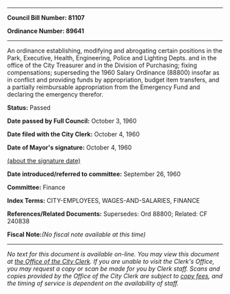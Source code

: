 

********

**Council Bill Number: 81107**
   
**Ordinance Number: 89641**
********

 An ordinance establishing, modifying and abrogating certain positions in the Park, Executive, Health, Engineering, Police and Lighting Depts. and in the office of the City Treasurer and in the Division of Purchasing; fixing compensations; superseding the 1960 Salary Ordinance (88800) insofar as in conflict and providing funds by appropriation, budget item transfers, and a partially reimbursable appropriation from the Emergency Fund and declaring the emergency therefor.

**Status:** Passed
   
**Date passed by Full Council:** October 3, 1960
   
**Date filed with the City Clerk:** October 4, 1960
   
**Date of Mayor's signature:** October 4, 1960
   
[(about the signature date)](/~public/approvaldate.htm)
   
   
   
**Date introduced/referred to committee:** September 26, 1960
   
**Committee:** Finance
   
   
**Index Terms:** CITY-EMPLOYEES, WAGES-AND-SALARIES, FINANCE

**References/Related Documents:** Supersedes: Ord 88800; Related: CF 240838

**Fiscal Note:**_(No fiscal note available at this time)_
********

_No text for this document is available on-line. You may view this document at [the Office of the City Clerk](http://www.seattle.gov/leg/clerk/contactUs.htm). If you are unable to visit the Clerk's Office, you may request a copy or scan be made for you by Clerk staff. Scans and copies provided by the Office of the City Clerk are subject to [copy fees](http://clerk.seattle.gov/~public/clerkfees.htm), and the timing of service is dependent on the availability of staff._

